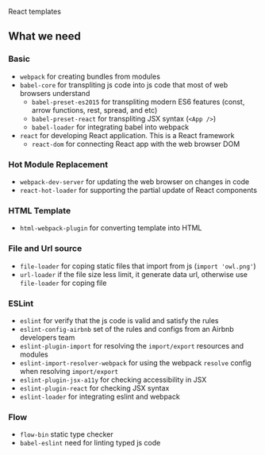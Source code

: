  React templates
## What we need
### Basic
- `webpack` for creating bundles from modules
- `babel-core` for transpliting js code into js code that most of web browsers understand
  - `babel-preset-es2015` for transpliting modern ES6 features (const, arrow functions, rest, spread, and etc)
  - `babel-preset-react` for transpliting JSX syntax (`<App />`)
  - `babel-loader` for integrating babel into webpack
- `react` for developing React application. This is a React framework
  - `react-dom` for connecting React app with the web browser DOM
### Hot Module Replacement
- `webpack-dev-server` for updating the web browser on changes in code
- `react-hot-loader` for supporting the partial update of React components
### HTML Template
- `html-webpack-plugin` for converting template into HTML
### File and Url source
- `file-loader` for coping static files that import from js (`import 'owl.png'`)
- `url-loader` if the file size less limit, it generate data url, otherwise use `file-loader` for coping file
### ESLint
- `eslint` for verify that the js code is valid and satisfy the rules
- `eslint-config-airbnb` set of the rules and configs from an Airbnb developers team
- `eslint-plugin-import` for resolving the `import/export` resources and modules
- `eslint-import-resolver-webpack` for using the webpack `resolve` config when resolving `import/export`
- `eslint-plugin-jsx-a11y` for checking accessibility in JSX
- `eslint-plugin-react` for checking JSX syntax
- `eslint-loader` for integrating eslint and webpack
### Flow
- `flow-bin` static type checker
- `babel-eslint` need for linting typed js code
